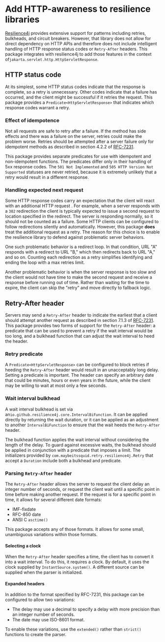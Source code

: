 # Add HTTP-awareness to resilience libraries

[Resilience4j](https://resilience4j.readme.io) provides extensive support for patterns including retries, bulkheads,
and circuit breakers. However, that library does not allow for direct dependency on HTTP APIs and therefore does not
include intelligent handling of HTTP response status codes or `Retry-After` headers. This package integrates with
resilience4j to add those features in the context of`jakarta.servlet.http.HttpServletResponse`.

## HTTP status code

At its simplest, some HTTP status codes indicate that the response is complete, so a retry is unnecessary. Other codes
indicate that a failure has occurred, and the client might be successful if it retries the request. This package
provides a `Predicate<HttpServletResponse>` that indicates which response codes warrant a retry. 

### Effect of idempotence

Not all requests are safe to retry after a failure. If the method has side effects and there was a failure on the
server, retries could make the problem worse. Retries should be attempted after a server failure only for idempotent
methods as described in section 4.2.2 of [RFC-7231](https://www.rfc-editor.org/rfc/rfc7231.html#section-4.2.2).

This package provides separate predicates for use with idempotent and non-idempotent functions. The predicates differ
only in their handling of 5xx response codes. The `501 Not Implemented` and `505 HTTP Version Not Supported` statuses
are never retried, because it is extremely unlikely that a retry would result in a different response.

### Handling expected next request

Some HTTP response codes carry an expectation that the client will react with an additional HTTP request . For example,
when a server responds with a `302` redirection the client is typically expected to issue a second request to location
specified in the redirect. The server is responding normally, so it should not be counted as a failure. Some HTTP
clients can be configured to follow redirections silently and automatically. However, this package **does** treat the
additional request as a retry. The reason for this choice is to enable the resilience library to defend against
problematic server behaviors.

One such problematic behavior is a redirect loop. In that condition, URL "A" responds with a redirect to URL "B," which
then redirects back to URL "A," and so on. Counting each redirection as a retry simplifies identifying and ending the
loop with a max retries limit.

Another problematic behavior is when the server response is too slow and the client would not have time to make the
second request and receive a response before running out of time. Rather than waiting for the time to expire, the client
can skip the "retry" and move directly to fallback logic.

## Retry-After header

Servers may send a `Retry-After` header to indicate the earliest that a client should attempt another request as
described in section 7.1.3 of [RFC-7231](https://datatracker.ietf.org/doc/html/rfc7231#section-7.1.3). This package
provides two forms of support for the `Retry-After` header: a predicate that can be used to prevent a retry if the
wait interval would be too long, and a bulkhead function that can adjust the wait interval to heed the header.

### Retry predicate

A `Predicate<HttpServletResponse>` can be configured to block retries if heeding the `Retry-After` header would result
in an unacceptably long delay. Setting a predicate is important. The header can specify an arbitrary date that could
be minutes, hours or even years in the future, while the client may be willing to wait at most only a few seconds.

### Wait interval bulkhead

A wait interval bulkhead is set via an`io.github.resilience4j.core.IntervalBiFunction`. It can be applied directly
by returning the wait duration, or it can be applied as an adjustment to another `IntervalBiFunction` to ensure that
the wait heeds the `Retry-After` header.

The bulkhead function applies the wait interval without considering the length of the delay. To guard against excessive
waits, the bulkhead should be applied in conjunction with a predicate that imposes a limit. The initializers provided by 
`com.maybeitssquid.retry.resilience4j.Retry` that accept a `Duration` include both a bulkhead and predicate.

### Parsing `Retry-After` header

The `Retry-After` header allows the server to request the client delay an integer number of seconds, or request the
client wait until a specific point in time before making another request. If the request is for a specific point in
time, it allows for several different date formats:

* IMF-fixdate
* RFC-850 date
* ANSI C `asctime()`

This package accepts any of those formats. It allows for some small, unambiguous variations within those formats.

#### Selecting a clock

When the `Retry-After` header specifies a time, the client has to convert it into a wait interval. To do this, it
requires a clock. By default, it uses the clock supplied by `InstantSource.system()`. A different source can be
supplied when the parser is initialized.

#### Expanded headers

In addition to the format specified by RFC-7231, this package can be configured to allow two variations:

* The delay may use a decimal to specify a delay with more precision than an integer number of seconds.
* The date may use ISO-8601 format.

To enable these variations, use the `extended()` rather than `strict()` functions to create the parser.